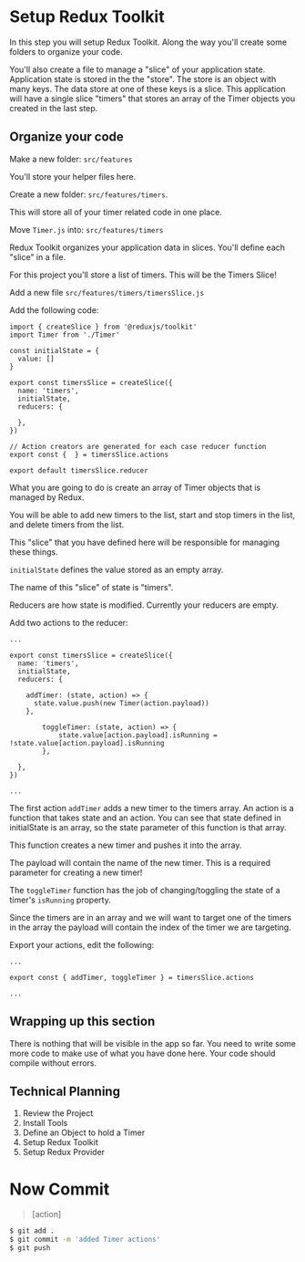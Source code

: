 # Setup Redux Toolkit

In this step you will setup Redux Toolkit. Along the way you'll create some folders to organize your code. 

You'll also create a file to manage a "slice" of your application state. Application state is stored in the the "store". The store is an object with many keys. The data store at one of these keys is a slice. This application will have a single slice "timers" that stores an array of the Timer objects you created in the last step. 

## Organize your code

Make a new folder: `src/features`

You'll store your helper files here. 

Create a new folder: `src/features/timers`.

This will store all of your timer related code in one place. 

Move `Timer.js` into: `src/features/timers`

Redux Toolkit organizes your application data in slices. You'll define each "slice" in a file. 

For this project you'll store a list of timers. This will be the Timers Slice! 

Add a new file `src/features/timers/timersSlice.js`

Add the following code: 

```JS
import { createSlice } from '@reduxjs/toolkit'
import Timer from './Timer'

const initialState = {
  value: []
}

export const timersSlice = createSlice({
  name: 'timers',
  initialState,
  reducers: {
    
  },
})

// Action creators are generated for each case reducer function
export const {  } = timersSlice.actions

export default timersSlice.reducer
```

What you are going to do is create an array of Timer objects that is managed by Redux. 

You will be able to add new timers to the list, start and stop timers in the list, and delete timers from the list. 

This "slice" that you have defined here will be responsible for managing these things. 

`initialState` defines the value stored as an empty array. 

The name of this "slice" of state is "timers".

Reducers are how state is modified. Currently your reducers are empty. 

Add two actions to the reducer: 

```JS
... 

export const timersSlice = createSlice({
  name: 'timers',
  initialState,
  reducers: {

    addTimer: (state, action) => {
      state.value.push(new Timer(action.payload))
    },

		toggleTimer: (state, action) => {
			state.value[action.payload].isRunning = !state.value[action.payload].isRunning
		},
		
  },
})

...
```

The first action `addTimer` adds a new timer to the timers array. An action is a function that takes state and an action. You can see that state defined in initialState is an array, so the state parameter of this function is that array. 

This function creates a new timer and pushes it into the array. 

The payload will contain the name of the new timer. This is a required parameter for creating a new timer!

The `toggleTimer` function has the job of changing/toggling the state of a timer's `isRunning` property. 

Since the timers are in an array and we will want to target one of the timers in the array the payload will contain the index of the timer we are targeting. 

Export your actions, edit the following: 

```JS
...

export const { addTimer, toggleTimer } = timersSlice.actions

...
```

## Wrapping up this section

There is nothing that will be visible in the app so far. You need to write some more code to make use of what you have done here. Your code should compile without errors. 

## Technical Planning

1. Review the Project
1. Install Tools
1. Define an Object to hold a Timer
1. Setup Redux Toolkit
1. Setup Redux Provider

# Now Commit

>[action]
>
```bash
$ git add .
$ git commit -m 'added Timer actions'
$ git push
```
